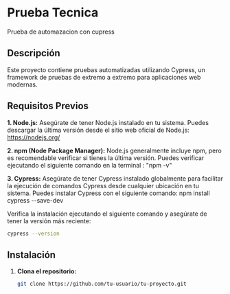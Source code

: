 # Prueba Tecnica 

Prueba de automazacion con cupress

## Descripción

Este proyecto contiene pruebas automatizadas utilizando Cypress, un framework de pruebas de extremo a extremo para aplicaciones web modernas.

## Requisitos Previos

 **1. Node.js:** Asegúrate de tener Node.js instalado en tu sistema. Puedes descargar la última versión desde el sitio web oficial de Node.js: https://nodejs.org/

**2. npm (Node Package Manager):** Node.js generalmente incluye npm, pero es recomendable verificar si tienes la última versión. Puedes verificar ejecutando el siguiente comando en la terminal : "npm -v"


**3. Cypress:** Asegúrate de tener Cypress instalado globalmente para facilitar la ejecución de comandos Cypress desde cualquier ubicación en tu sistema. Puedes instalar Cypress con el siguiente comando: npm install cypress --save-dev

   Verifica la instalación ejecutando el siguiente comando y asegúrate de tener la versión más reciente:

   ```bash
   cypress --version
   ```



## Instalación

1. **Clona el repositorio:**

   ```bash
   git clone https://github.com/tu-usuario/tu-proyecto.git
